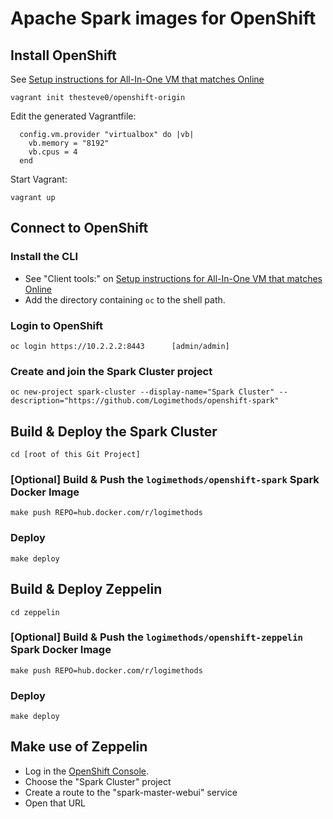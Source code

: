 # Apache Spark images for OpenShift

## Install OpenShift

See [Setup instructions for All-In-One VM that matches Online](https://www.openshift.org/vm/instructions1_2.html)

    vagrant init thesteve0/openshift-origin
    
Edit the generated Vagrantfile:

      config.vm.provider "virtualbox" do |vb|
        vb.memory = "8192"
        vb.cpus = 4
      end
 
Start Vagrant:

    vagrant up

## Connect to OpenShift

### Install the CLI

* See "Client tools:" on [Setup instructions for All-In-One VM that matches Online](https://www.openshift.org/vm/instructions1_2.html)
* Add the directory containing `oc` to the shell path.

### Login to OpenShift

    oc login https://10.2.2.2:8443      [admin/admin]
    
### Create and join the Spark Cluster project

    oc new-project spark-cluster --display-name="Spark Cluster" --description="https://github.com/Logimethods/openshift-spark"

## Build & Deploy the Spark Cluster

    cd [root of this Git Project]
    
### [Optional] Build & Push the `logimethods/openshift-spark` Spark Docker Image

    make push REPO=hub.docker.com/r/logimethods
    
### Deploy

    make deploy

## Build & Deploy Zeppelin

    cd zeppelin
    
### [Optional] Build & Push the `logimethods/openshift-zeppelin` Spark Docker Image

    make push REPO=hub.docker.com/r/logimethods
    
### Deploy

    make deploy

## Make use of Zeppelin

* Log in the [OpenShift Console](https://10.2.2.2:8443/console).
* Choose the "Spark Cluster" project
* Create a route to the "spark-master-webui" service
* Open that URL

